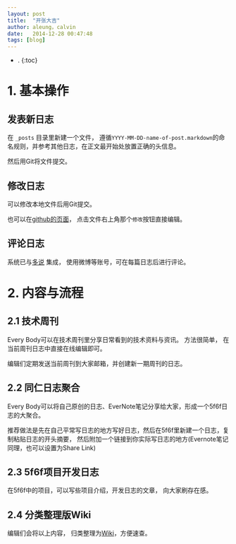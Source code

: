 ```yaml
---
layout: post
title:  "开张大吉"
author: aleung，calvin
date:   2014-12-28 00:47:48
tags: [blog]
---
```


- .
{:toc}

<!--more-->

# 1. 基本操作

## 发表新日志

在 `_posts` 目录里新建一个文件， 遵循`YYYY-MM-DD-name-of-post.markdown`的命名规则，并参考其他日志，在正文最开始处放置正确的头信息。

然后用Git将文件提交。

## 修改日志

可以修改本地文件后用Git提交。

也可以在[github的页面](https://github.com/f5f6/f5f6.github.io/tree/master/_posts)， 点击文件右上角那个`修改`按钮直接编辑。

## 评论日志

系统已与[多说](http://duoshuo.com/) 集成， 使用微博等账号，可在每篇日志后进行评论。

# 2. 内容与流程

## 2.1 技术周刊

Every Body可以在技术周刊里分享日常看到的技术资料与资讯。 方法很简单， 在当前周刊日志中直接在线编辑即可。

编辑们定期发送当前周刊到大家邮箱，并创建新一期周刊的日志。

## 2.2 同仁日志聚合

Every Body可以将自己原创的日志、EverNote笔记分享给大家，形成一个5f6f日志的大聚合。

推荐做法是先在自己平常写日志的地方写好日志，然后在5f6f里新建一个日志，复制粘贴日志的开头摘要， 然后附加一个链接到你实际写日志的地方(Evernote笔记同理，也可以设置为Share Link)

## 2.3 5f6f项目开发日志

在5f6f中的项目，可以写些项目介绍，开发日志的文章， 向大家刷存在感。

## 2.4 分类整理版Wiki

编辑们会将以上内容， 归类整理为[Wiki](http://f5f6.github.io/all/)，方便速查。
